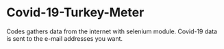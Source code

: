 # Covid-19-Turkey-Meter

Codes gathers data from the internet with selenium module. Covid-19 data is sent to the e-mail addresses you want.
